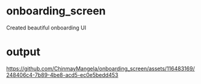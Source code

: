 # onboarding_screen

Created beautiful onboarding UI

# output

https://github.com/ChinmayMangela/onboarding_screen/assets/116483169/248406c4-7b89-4be8-acd5-ec0e5bedd453



